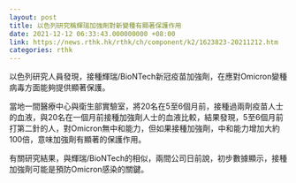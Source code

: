 ```yaml
---
layout: post
title: 以色列研究稱輝瑞加強劑對新變種有顯著保護作用
date: 2021-12-12 06:33:43.000000000 +08:00
link: https://news.rthk.hk/rthk/ch/component/k2/1623823-20211212.htm
categories: rthk
---
```


以色列研究人員發現，接種輝瑞/BioNTech新冠疫苗加強劑，在應對Omicron變種病毒方面能夠提供顯著保護。

當地一間醫療中心與衛生部實驗室，將20名在5至6個月前，接種過兩劑疫苗人士的血液，與20名在一個月前接種加強劑人士的血液比較，結果發現，5至6個月前打第二針的人，對Omicron無中和能力，但如果接種加強劑，中和能力增加大約100倍，意味加強劑有顯著的保護作用。

有關研究結果，與輝瑞/BioNTech的相似，兩間公司日前說，初步數據顯示，接種加強劑可能是預防Omicron感染的關鍵。
